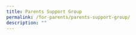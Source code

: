 ```yaml
---
title: Parents Support Group
permalink: /for-parents/parents-support-group/
description: ""
---
```

